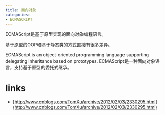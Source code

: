 ```yaml
---
title: 面向对象
categories: 
- ECMASCRIPT
---
```




ECMAScript是基于原型实现的面向对象编程语言。

基于原型的OOP和基于静态类的方式直接有很多差异。

ECMAScript is an object-oriented programming language supporting delegating inheritance based on prototypes.
ECMAScript是一种面向对象语言，支持基于原型的委托式继承。


# links
- [http://www.cnblogs.com/TomXu/archive/2012/02/03/2330295.html](http://www.cnblogs.com/TomXu/archive/2012/02/03/2330295.html)